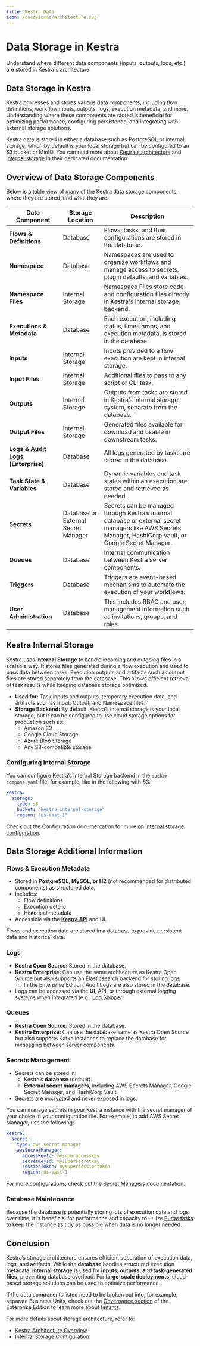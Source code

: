 ```yaml
---
title: Kestra Data
icon: /docs/icons/architecture.svg
---
```


# Data Storage in Kestra

Understand where different data components (inputs, outputs, logs, etc.) are stored in Kestra's architecture.

## Data Storage in Kestra

Kestra processes and stores various data components, including flow definitions, workflow inputs, outputs, logs, execution metadata, and more. Understanding where these components are stored is beneficial for optimizing performance, configuring persistence, and integrating with external storage solutions. 

Kestra data is stored in either a database such as PostgreSQL or internal storage, which by default is your local storage but can be configured to an S3 bucket or MinIO. You can read more about [Kestra's architecture](../07.architecture/03.deployment-architecture.md) and [internal storage](../07.architecture/09.internal-storage.md) in their dedicated documentation.

## Overview of Data Storage Components

Below is a table view of many of the Kestra data storage components, where they are stored, and what they are.

| Data Component | Storage Location | Description |
| --- | --- | --- |
| **Flows & Definitions** | Database | Flows, tasks, and their configurations are stored in the database. |
| **Namespace** | Database | Namespaces are used to organize workflows and manage access to secrets, plugin defaults, and variables.  |
| **Namespace Files** | Internal Storage | Namespace Files store code and configuration files directly in Kestra's internal storage backend. |
| **Executions & Metadata** | Database | Each execution, including status, timestamps, and execution metadata, is stored in the database. |
| **Inputs** | Internal Storage | Inputs provided to a flow execution are kept in internal storage. |
| **Input Files** | Internal Storage | Additional files to pass to any script or CLI task. |
| **Outputs** | Internal Storage | Outputs from tasks are stored in Kestra’s internal storage system, separate from the database. |
| **Output Files** | Internal Storage | Generated files available for download and usable in downstream tasks. |
| **Logs & [Audit Logs](../06.enterprise/02.governance/06.audit-logs.md) (Enterprise)** | Database | All logs generated by tasks are stored in the database. |
| **Task State & Variables** | Database | Dynamic variables and task states within an execution are stored and retrieved as needed. |
| **Secrets** | Database or External Secret Manager | Secrets can be managed through Kestra’s internal database or external secret managers like AWS Secrets Manager, HashiCorp Vault, or Google Secret Manager. |
| **Queues** | Database | Internal communication between Kestra server components. |
| **Triggers** | Database | Triggers are event-based mechanisms to automate the execution of your workflows. |
| **User Administration** | Database | This includes RBAC and user management information such as invitations, groups, and roles. |

## Kestra Internal Storage

Kestra uses **Internal Storage** to handle incoming and outgoing files in a scalable way. It stores files generated during a flow execution and used to pass data between tasks. Execution outputs and artifacts such as output files are stored separately from the database. This allows efficient retrieval of task results while keeping database storage optimized.

- **Used for:** Task inputs and outputs, temporary execution data, and artifacts such as Input, Output, and Namespace files.
- **Storage Backend:** By default, Kestra’s internal storage is your local storage, but it can be configured to use cloud storage options for production such as:
  - Amazon S3
  - Google Cloud Storage
  - Azure Blob Storage
  - Any S3-compatible storage

### Configuring Internal Storage

You can configure Kestra’s Internal Storage backend in the `docker-compose.yaml` file, for example, like in the following with S3:

```yaml
kestra:
  storage:
    type: s3
    bucket: "kestra-internal-storage"
    region: "us-east-1"
```

Check out the Configuration documentation for more on [internal storage configuration](../07.architecture/09.internal-storage.md).

## Data Storage Additional Information

### Flows & Execution Metadata

- Stored in **PostgreSQL, MySQL, or H2** (not recommended for distributed components) as structured data.
- Includes:
  - Flow definitions
  - Execution details
  - Historical metadata
- Accessible via the [**Kestra API**](../api-reference/index.md) and UI.

Flows and execution data are stored in a database to provide persistent data and historical data.

### Logs

- **Kestra Open Source:** Stored in the database.
- **Kestra Enterprise:** Can use the same architecture as Kestra Open Source but also supports an Elasticsearch backend for storing logs.
  - In the Enterprise Edition, Audit Logs are also stored in the database.
- Logs can be accessed via the **UI**, API, or through external logging systems when integrated (e.g., [Log Shipper](../06.enterprise/02.governance/logshipper.md).

### Queues

- **Kestra Open Source:** Stored in the database.
- **Kestra Enterprise:** Can use the database same as Kestra Open Source but also supports Kafka instances to replace the database for messaging between server components.

### Secrets Management

- Secrets can be stored in:
  - Kestra’s **database** (default).
  - **External secret managers**, including AWS Secrets Manager, Google Secret Manager, and HashiCorp Vault.
- Secrets are encrypted and never exposed in logs.

You can manage secrets in your Kestra instance with the secret manager of your choice in your configuration file. For example, to add AWS Secret Manager, use the following:

```yaml
kestra:
  secret:
    type: aws-secret-manager
    awsSecretManager:
      accessKeyId: mysuperaccesskey
      secretKeyId: mysupersecretkey
      sessionToken: mysupersessiontoken
      region: us-east-1
```

For more configurations, check out the [Secret Managers](../06.enterprise/02.governance/secrets-manager.md) documentation.

### Database Maintenance

Because the database is potentially storing lots of execution data and logs over time, it is beneficial for performance and capacity to utilize [Purge tasks](https://kestra.io/docs/administrator-guide/purge) to keep the instance as tidy as possible when data is no longer needed.

## Conclusion

Kestra’s storage architecture ensures efficient separation of execution data, logs, and artifacts. While the **database** handles structured execution metadata, **internal storage** is used for **inputs, outputs, and task-generated files**, preventing database overload. For **large-scale deployments**, cloud-based storage solutions can be used to optimize performance.

If the data components listed need to be broken out into, for example, separate Business Units, check out the [Governance section](../06.enterprise/02.governance/index.md) of the Enterprise Edition to learn more about [tenants](../06.enterprise/02.governance/tenants.md).

For more details about storage architecture, refer to:

- [Kestra Architecture Overview](../07.architecture/03.deployment-architecture.md)
- [Internal Storage Configuration](../07.architecture/09.internal-storage.md)
